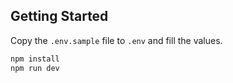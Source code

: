 ## Getting Started

Copy the `.env.sample` file to `.env` and fill the values.

```bash
npm install
npm run dev
```
